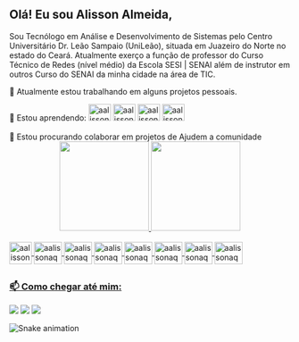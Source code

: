 ## Olá! Eu sou Alisson Almeida,
Sou  Tecnólogo em Análise e Desenvolvimento de Sistemas pelo Centro Universitário Dr. Leão Sampaio (UniLeão), situada em Juazeiro do Norte no estado do Ceará.
Atualmente exerço a função de professor do Curso Técnico de Redes (nível médio) da Escola SESI | SENAI além de instrutor em outros Curso do SENAI da minha cidade na área de TIC. 

🔭 Atualmente estou trabalhando em alguns projetos pessoais.<br/>

<div style="display: inline_block">
🌱 Estou aprendendo:

<img lign="center" alt="aalissonaq-go" height="30" width="40" src="https://cdn.jsdelivr.net/gh/devicons/devicon/icons/go/go-original-wordmark.svg" />
          
<img lign="center" alt="aalissonaq-arduino" height="30" width="40" src="https://cdn.jsdelivr.net/gh/devicons/devicon/icons/arduino/arduino-original-wordmark.svg" />

<img lign="center" alt="aalissonaq-arduino" height="30" width="40" src="https://cdn.jsdelivr.net/gh/devicons/devicon/icons/nextjs/nextjs-line.svg" />

<img lign="center" alt="aalissonaq-arduino" height="30" width="40" src="https://cdn.jsdelivr.net/gh/devicons/devicon/icons/nestjs/nestjs-plain.svg" />


</div>
</br>
👯 Estou procurando colaborar em projetos de Ajudem a comunidade 

<br/>
<div align="center">
  <a href="https://github.com/aalisosnaq">
  <img height="160em" src="https://github-readme-stats.vercel.app/api?username=aalissonaq&show_icons=true&theme=radical&include_all_commits=true&count_private=true"/>
  <img height="160em" src="https://github-readme-stats.vercel.app/api/top-langs/?username=aalissonaq&layout=compact&langs_count=7&theme=radical"/>

</div>

<div style="display: inline_block"><br>


<img align="center" alt="aalissonaq-html5" height="40" src="https://cdn.jsdelivr.net/gh/devicons/devicon/icons/html5/html5-original.svg" />
          

<img  align="center" alt="aalissonaq-css3" height="40" width="50" src="https://cdn.jsdelivr.net/gh/devicons/devicon/icons/css3/css3-original.svg" />
          

<img align="center" alt="aalissonaq-js" height="40" width="50" src="https://cdn.jsdelivr.net/gh/devicons/devicon/icons/javascript/javascript-original.svg" />
          

 <img align="center" alt="aalissonaq-react" height="40" width="50"  src="https://cdn.jsdelivr.net/gh/devicons/devicon/icons/react/react-original-wordmark.svg" />
 
<img align="center" alt="aalissonaq-php" height="40" width="50"  src="https://cdn.jsdelivr.net/gh/devicons/devicon/icons/php/php-plain.svg" />

<img align="center" alt="aalissonaq-node" height="40" width="50" src="https://cdn.jsdelivr.net/gh/devicons/devicon/icons/nodejs/nodejs-original.svg" />
          

<img align="center" alt="aalissonaq-Linux" height="40" width="50"   src="https://cdn.jsdelivr.net/gh/devicons/devicon/icons/linux/linux-original.svg" />

<img align="center" alt="aalissonaq-MySQL" height="40" width="50" src="https://cdn.jsdelivr.net/gh/devicons/devicon/icons/mysql/mysql-original.svg" />
  
</div>

##

<div> 
<h3>📫 Como chegar até mim:</h3>
 <a href = "mailto:aalissonalmeidaq@gmail.com"><img src="https://img.shields.io/badge/-Gmail-%23333?style=for-the-badge&logo=gmail&logoColor=white" target="_new"></a>
  <a href="https://www.linkedin.com/in/alissonalmeidaq/" target="_new"><img src="https://img.shields.io/badge/-LinkedIn-%230077B5?style=for-the-badge&logo=linkedin&logoColor=white" target="_blank"></a> 
    <a href="https://www.instagram.com/alisson.almeidaq/" target="_blank"><img src="https://img.shields.io/badge/-Instagram-%23E4405F?style=for-the-badge&logo=instagram&logoColor=white" target="_blank"></a>
 
  ![Snake animation](https://github.com/aalissonaq/aalissonaq/blob/output/github-contribution-grid-snake.svg)
 
</div>

<!--
**aalissonaq/aalissonaq** is a ✨ _special_ ✨ repository because its `README.md` (this file) appears on your GitHub profile.

Here are some ideas to get you started:

- 🔭 I’m currently working on ...
- 🌱 I’m currently learning ...
- 👯 I’m looking to collaborate on ...
- 🤔 I’m looking for help with ...
- 💬 Ask me about ...
- 📫 How to reach me: ...
- 😄 Pronouns: ...
- ⚡ Fun fact: ...
-->
